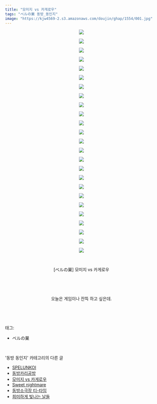```yaml
---
title: "모미지 vs 카게로우"
tags: "ベルの巣 동방_동인지"
image: "https://kjw4569-2.s3.amazonaws.com/doujin/ghap/1554/001.jpg"
---
```

<div class="article">
<p style="text-align: center; clear: none; float: none;"><img src="{{ site.imgserver9 }}/ghap/1554/001.jpg"/></p>
<p style="text-align: center; clear: none; float: none;"><img src="{{ site.imgserver9 }}/ghap/1554/002.jpg"/></p>
<p style="text-align: center; clear: none; float: none;"><img src="{{ site.imgserver9 }}/ghap/1554/003.jpg"/></p>
<p style="text-align: center; clear: none; float: none;"><img src="{{ site.imgserver9 }}/ghap/1554/004.jpg"/></p>
<p style="text-align: center; clear: none; float: none;"><img src="{{ site.imgserver9 }}/ghap/1554/005.jpg"/></p>
<p style="text-align: center; clear: none; float: none;"><img src="{{ site.imgserver9 }}/ghap/1554/006.jpg"/></p>
<p style="text-align: center; clear: none; float: none;"><img src="{{ site.imgserver9 }}/ghap/1554/007.jpg"/></p>
<p style="text-align: center; clear: none; float: none;"><img src="{{ site.imgserver9 }}/ghap/1554/008.jpg"/></p>
<p style="text-align: center; clear: none; float: none;"><img src="{{ site.imgserver9 }}/ghap/1554/009.jpg"/></p>
<p style="text-align: center; clear: none; float: none;"><img src="{{ site.imgserver9 }}/ghap/1554/010.jpg"/></p>
<p style="text-align: center; clear: none; float: none;"><img src="{{ site.imgserver9 }}/ghap/1554/011.jpg"/></p>
<p style="text-align: center; clear: none; float: none;"><img src="{{ site.imgserver9 }}/ghap/1554/012.jpg"/></p>
<p style="text-align: center; clear: none; float: none;"><img src="{{ site.imgserver9 }}/ghap/1554/013.jpg"/></p>
<p style="text-align: center; clear: none; float: none;"><img src="{{ site.imgserver9 }}/ghap/1554/014.jpg"/></p>
<p style="text-align: center; clear: none; float: none;"><img src="{{ site.imgserver9 }}/ghap/1554/015.jpg"/></p>
<p style="text-align: center; clear: none; float: none;"><img src="{{ site.imgserver9 }}/ghap/1554/016.jpg"/></p>
<p style="text-align: center; clear: none; float: none;"><img src="{{ site.imgserver9 }}/ghap/1554/017.jpg"/></p>
<p style="text-align: center; clear: none; float: none;"><img src="{{ site.imgserver9 }}/ghap/1554/018.jpg"/></p>
<p style="text-align: center; clear: none; float: none;"><img src="{{ site.imgserver9 }}/ghap/1554/019.jpg"/></p>
<p style="text-align: center; clear: none; float: none;"><img src="{{ site.imgserver9 }}/ghap/1554/020.jpg"/></p>
<p style="text-align: center; clear: none; float: none;"><img src="{{ site.imgserver9 }}/ghap/1554/021.jpg"/></p>
<p style="text-align: center; clear: none; float: none;"><img src="{{ site.imgserver9 }}/ghap/1554/022.jpg"/></p>
<p style="text-align: center; clear: none; float: none;"><img src="{{ site.imgserver9 }}/ghap/1554/023.jpg"/></p>
<p style="text-align: center; clear: none; float: none;"><img src="{{ site.imgserver9 }}/ghap/1554/024.jpg"/></p>
<p style="text-align: center; clear: none; float: none;"><img src="{{ site.imgserver9 }}/ghap/1554/025.jpg"/></p>
<p style="text-align: center; clear: none; float: none;"><br/></p>
<p style="text-align: center; clear: none; float: none;">[ベルの巣] 모미지 vs 카게로우</p>
<p style="text-align: center; clear: none; float: none;"><br/></p>
<p style="text-align: center; clear: none; float: none;"><br/></p>
<p style="text-align: center; clear: none; float: none;">오늘은 게임이나 잔뜩 하고 싶은데.</p>
<p><br/></p>
</div><br/>
<div class="tagTrail">
<p>태그: </p>
<ul>
<li>ベルの巣</li>
</ul>
</div><br/>
<div class="another">
<p>'동방 동인지' 카테고리의 다른 글</p>
<ul>
<li><a href="/ghap_1556">SPELUNKOI</a></li>
<li><a href="/ghap_1555">동방카리공방</a></li>
<li><a href="/ghap_1554">모미지 vs 카게로우</a></li>
<li><a href="/ghap_1553">Sweet nightmare</a></li>
<li><a href="/ghap_1552">동방소극장 티-타임</a></li>
<li><a href="/ghap_1551">희미하게 빛나는 날들</a></li>
</ul>
</div><br/>
<div class="cb_module cb_fluid">
<div class="cb_wrt cb_profile">
</div><!-- commentList close -->
</div><br/>
